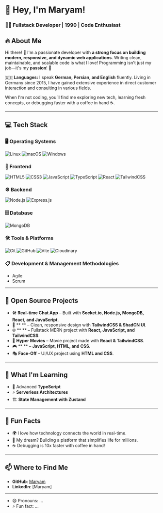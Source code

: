 # 🌟 Hey, I'm Maryam!  

### 👩‍💻 Fullstack Developer | 1990 | Code Enthusiast  

## 🔥 About Me  
Hi there! 👋 I'm a passionate developer with **a strong focus on building modern, responsive, and dynamic web applications**. Writing clean, maintainable, and scalable code is what I love! Programming isn't just my job—it's my **passion**! 🚀  

🇩🇪 **Languages:** I speak **German, Persian, and English** fluently. Living in Germany since 2015, I have gained extensive experience in direct customer interaction and consulting in various fields.  

When I'm not coding, you’ll find me exploring new tech, learning fresh concepts, or debugging faster with a coffee in hand ☕.  

---  

## 💻 Tech Stack  

### 🖥 Operating Systems  
<p>
   <img alt="Linux" src="https://img.shields.io/badge/Linux-FCC624?style=for-the-badge&logo=linux&logoColor=black" />
   <img alt="macOS" src="https://img.shields.io/badge/mac%20os-000000?style=for-the-badge&logo=macos&logoColor=F0F0F0" />
   <img alt="Windows" src="https://img.shields.io/badge/Windows-0078D6?style=for-the-badge&logo=windows&logoColor=white" />
</p>

### 🎨 Frontend  
<p>
   <img alt="HTML5" src="https://img.shields.io/badge/-HTML5-E34F26?style=flat-square&logo=html5&logoColor=white" />
   <img alt="CSS3" src="https://img.shields.io/badge/css3-%231572B6.svg?style=for-the-badge&logo=css3&logoColor=white" />
   <img alt="JavaScript" src="https://img.shields.io/badge/javascript-%23323330.svg?style=for-the-badge&logo=javascript&logoColor=%23F7DF1E" />
   <img alt="TypeScript" src="https://img.shields.io/badge/-TypeScript-007ACC?style=flat-square&logo=typescript&logoColor=white" />
   <img alt="React" src="https://img.shields.io/badge/-React-45b8d8?style=flat-square&logo=react&logoColor=white" />
   <img alt="TailwindCSS" src="https://img.shields.io/badge/tailwindcss-%2338B2AC.svg?style=for-the-badge&logo=tailwind-css&logoColor=white" />
</p>

### ⚙️ Backend  
<p>
   <img alt="Node.js" src="https://img.shields.io/badge/-Nodejs-43853d?style=flat-square&logo=Node.js&logoColor=white" />
   <img alt="Express.js" src="https://img.shields.io/badge/express.js-%23404d59.svg?style=for-the-badge&logo=express&logoColor=%2361DAFB" />
</p>

### 🗄 Database  
<p>
   <img alt="MongoDB" src="https://img.shields.io/badge/-MongoDB-13aa52?style=flat-square&logo=mongodb&logoColor=white" />
</p>

### 🛠 Tools & Platforms  
<p>
   <img alt="Git" src="https://img.shields.io/badge/-Git-F05032?style=flat-square&logo=git&logoColor=white" />
   <img alt="GitHub" src="https://img.shields.io/badge/github-%23121011.svg?style=for-the-badge&logo=github&logoColor=white" />
   <img alt="Vite" src="https://img.shields.io/badge/vite-%23646CFF.svg?style=for-the-badge&logo=vite&logoColor=white" />
   <img alt="Cloudinary" src="https://img.shields.io/badge/-Cloudinary-3448C5?style=flat-square&logo=cloudinary&logoColor=white" />
</p>

### 📋 Development & Management Methodologies  
- Agile  
- Scrum  

---  

## 📂 Open Source Projects  

- 🛠 **Real-time Chat App** – Built with **Socket.io, Node.js, MongoDB, React, and JavaScript**.  
- 🚀 ** ** – Clean, responsive design with **TailwindCSS & ShadCN UI**.  
- 🌐 ** ** – Fullstack MERN project with **React, JavaScript, and TailwindCSS**.  
- 🎥 **Hyper Movies** – Movie project made with **React & TailwindCSS**.  
- 🎮 ** ** –  **JavaScript, HTML, and CSS**.  
- 🎭 **Face-Off** – UI/UX project using **HTML and CSS**.  

---  

## 🌱 What I'm Learning  

- 📌 Advanced **TypeScript**  
- ⚡ **Serverless Architectures**  
- 🏗 **State Management with Zustand**  

---  

## 📌 Fun Facts  
- 🌍 I love how technology connects the world in real-time.  
- 🚀 My dream? Building a platform that simplifies life for millions.  
- ☕ Debugging is 10x faster with coffee in hand!  

---  

## 📫 Where to Find Me  
- **GitHub**: [Maryam]([https://github.com/](https://github.com/mari-rj))  
- **LinkedIn**: [Maryam]  

---  

- 😄 Pronouns: ...
- ⚡ Fun fact: ...

<!---
mari-rj/mari-rj is a ✨ special ✨ repository because its `README.md` (this file) appears on your GitHub profile.
You can click the Preview link to take a look at your changes.
--->
